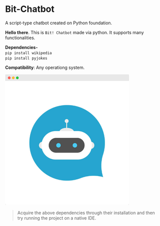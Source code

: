 # Bit-Chatbot

A script-type chatbot created on Python foundation.

**Hello there**. This is `Bit! Chatbot` made via python. It supports many functionalities.

**Dependencies-** <br>
`pip install wikipedia`                                 
`pip install pyjokes`

**Compatibility**: Any operationg system.
<br>

<img align="centre" alt="Coding" width="400" src="https://raw.githubusercontent.com/Xenometon/Bit-Chatbot/main/Bit_chatbot.png">


> Acquire the above dependencies through their installation and then try running the project on a native IDE.
